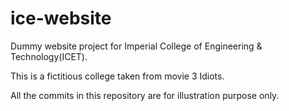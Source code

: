 # ice-website
Dummy website project for Imperial College of Engineering & Technology(ICET).

This is a fictitious college taken from movie 3 Idiots.

All the commits in this repository are for illustration purpose only.
